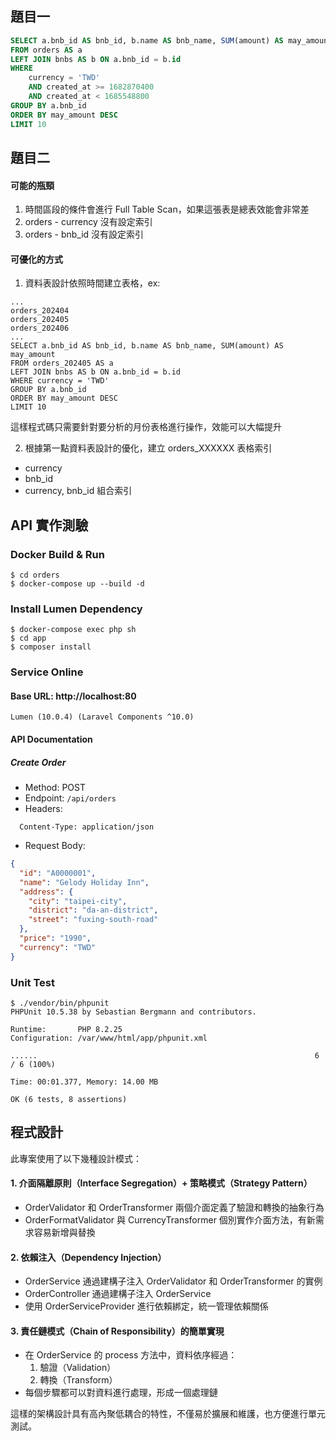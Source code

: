 ## 題目一
```sql
SELECT a.bnb_id AS bnb_id, b.name AS bnb_name, SUM(amount) AS may_amount
FROM orders AS a
LEFT JOIN bnbs AS b ON a.bnb_id = b.id 
WHERE 
    currency = 'TWD'
    AND created_at >= 1682870400
    AND created_at < 1685548800
GROUP BY a.bnb_id
ORDER BY may_amount DESC
LIMIT 10
```
## 題目二
#### 可能的瓶頸
1. 時間區段的條件會進行 Full Table Scan，如果這張表是總表效能會非常差
2. orders - currency 沒有設定索引
3. orders - bnb_id 沒有設定索引
#### 可優化的方式
1. 資料表設計依照時間建立表格，ex:
```
...
orders_202404
orders_202405
orders_202406
...
SELECT a.bnb_id AS bnb_id, b.name AS bnb_name, SUM(amount) AS may_amount
FROM orders_202405 AS a
LEFT JOIN bnbs AS b ON a.bnb_id = b.id
WHERE currency = 'TWD'
GROUP BY a.bnb_id
ORDER BY may_amount DESC
LIMIT 10
```
這樣程式碼只需要針對要分析的月份表格進行操作，效能可以大幅提升

2. 根據第一點資料表設計的優化，建立 orders_XXXXXX 表格索引
  * currency
  * bnb_id
  * currency, bnb_id 組合索引

## API 實作測驗

### Docker Build & Run

```shell
$ cd orders
$ docker-compose up --build -d
```

### Install Lumen Dependency
```shell
$ docker-compose exec php sh
$ cd app
$ composer install
```

### Service Online
#### Base URL: http://localhost:80
```
Lumen (10.0.4) (Laravel Components ^10.0)
```
#### API Documentation
##### Create Order
* Method: POST
* Endpoint: `/api/orders`
* Headers:
```
  Content-Type: application/json
```
* Request Body:
```json
{
  "id": "A0000001",
  "name": "Gelody Holiday Inn",
  "address": {
    "city": "taipei-city",
    "district": "da-an-district",
    "street": "fuxing-south-road"
  },
  "price": "1990",
  "currency": "TWD"
}
```
### Unit Test
```shell
$ ./vendor/bin/phpunit
PHPUnit 10.5.38 by Sebastian Bergmann and contributors.

Runtime:       PHP 8.2.25
Configuration: /var/www/html/app/phpunit.xml

......                                                              6 / 6 (100%)

Time: 00:01.377, Memory: 14.00 MB

OK (6 tests, 8 assertions)
```

## 程式設計
此專案使用了以下幾種設計模式：
#### 1. 介面隔離原則（Interface Segregation）+ 策略模式（Strategy Pattern）
  * OrderValidator 和 OrderTransformer 兩個介面定義了驗證和轉換的抽象行為
  * OrderFormatValidator 與 CurrencyTransformer 個別實作介面方法，有新需求容易新增與替換
#### 2. 依賴注入（Dependency Injection）
  * OrderService 通過建構子注入 OrderValidator 和 OrderTransformer 的實例
  * OrderController 通過建構子注入 OrderService
  * 使用 OrderServiceProvider 進行依賴綁定，統一管理依賴關係
#### 3. 責任鏈模式（Chain of Responsibility）的簡單實現
  * 在 OrderService 的 process 方法中，資料依序經過：
    1. 驗證（Validation）
    2. 轉換（Transform）
  * 每個步驟都可以對資料進行處理，形成一個處理鏈
  
這樣的架構設計具有高內聚低耦合的特性，不僅易於擴展和維護，也方便進行單元測試。
